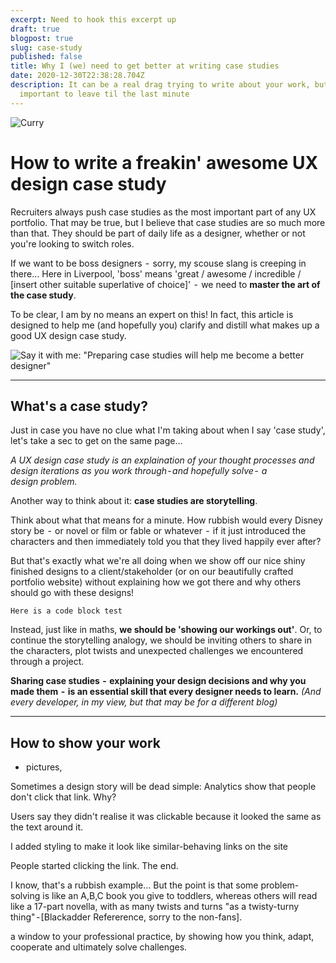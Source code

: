 ```yaml
---
excerpt: Need to hook this excerpt up
draft: true
blogpost: true
slug: case-study
published: false
title: Why I (we) need to get better at writing case studies
date: 2020-12-30T22:38:28.704Z
description: It can be a real drag trying to write about your work, but its too
  important to leave til the last minute
---
```

![Curry](/uploads/img_20201230_205226_982.jpg)

# How to write a freakin' awesome UX design case study

Recruiters always push  case studies as the most important part of any UX portfolio. That may be true, but I believe that case studies are so much more than that. They should be part of daily life as a designer, whether or not you're looking to switch roles.  

If we want to be boss designers  -  sorry, my scouse slang is creeping in there… Here in Liverpool, 'boss' means 'great / awesome / incredible / \[insert other suitable superlative of choice]'  -  we need to **master the art of the case study**.

To be clear, I am by no means an expert on this! In fact, this article is designed to help me (and hopefully you) clarify and distill what makes up a good UX design case study.

![Say it with me: "Preparing case studies will help me become a better designer"](./images/2020-05-15/case-study-quote.png)

- - -

## What's a case study?

Just in case you have no clue what I'm taking about when I say 'case study', let's take a sec to get on the same page…

*A UX design case study is an explaination of your thought processes and design iterations as you work through - and hopefully solve -  a design problem.*

Another way to think about it: **case studies are storytelling**.

Think about what that means for a minute. How rubbish would every Disney story be  -  or novel or film or fable or whatever  -  if it just introduced the characters and then immediately told you that they lived happily ever after?

But that's exactly what we're all doing when we show off our nice shiny finished designs to a client/stakeholder (or on our beautifully crafted portfolio website) without explaining how we got there and why others should go with these designs!

```
Here is a code block test
```

Instead, just like in maths, **we should be 'showing our workings out'**. Or, to continue the storytelling analogy, we should be inviting others to share in the characters, plot twists and unexpected challenges we encountered through a project.

**Sharing case studies  -  explaining your design decisions and why you made them  -  is an essential skill that every designer needs to learn.** *(And every developer, in my view, but that may be for a different blog)*

- - -

## How to show your work

*  pictures, 

Sometimes a design story will be dead simple:
Analytics show that people don't click that link. Why?

Users say they didn't realise it was clickable because it looked the same as the text around it.

I added styling to make it look like similar-behaving  links on the site 

People started clicking the link. The end. 

I know, that's a rubbish example… But the point is that some problem-solving is like an A,B,C book you give to toddlers, whereas others will read like a 17-part novella, with as many twists and turns "as a twisty-turny thing" - \[Blackadder Refererence, sorry to the non-fans]. 

a window to your professional practice, by showing how you think, adapt, cooperate and ultimately solve challenges.